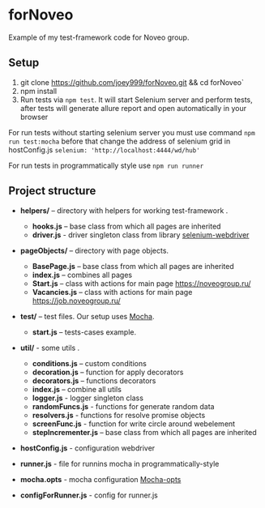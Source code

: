 # forNoveo
Example of my test-framework code for Noveo group.

## Setup

1. git clone https://github.com/joey999/forNoveo.git && cd forNoveo`
2. npm install
3. Run tests via `npm test`. It will start Selenium server and perform tests,
after tests will generate allure report and open automatically in your browser

For run tests without starting selenium server you must use command `npm run test:mocha` 
before that change the address of selenium grid in hostConfig.js `selenium: 'http://localhost:4444/wd/hub'`

For run tests in programmatically style use `npm run runner`

## Project structure

* **helpers/** – directory with helpers for working test-framework .
    * **hooks.js** – base class from which all pages are inherited
    * **driver.js** - driver singleton class from library [selenium-webdriver]
* **pageObjects/** – directory with page objects.
    * **BasePage.js** – base class from which all pages are inherited
    * **index.js** – combines all pages
    * **Start.js** – class with actions for main page https://noveogroup.ru/
    * **Vacancies.js** – class with actions for main page https://job.noveogroup.ru/
* **test/** – test files. Our setup uses [Mocha].
    * **start.js** – tests-cases example.
* **util/** - some utils .
    * **conditions.js** – custom conditions
    * **decoration.js** – function for apply decorators
    * **decorators.js** – functions decorators
    * **index.js** – combine all utils
    * **logger.js** - logger singleton class
    * **randomFuncs.js** - functions for generate random data
    * **resolvers.js** - functions for resolve promise objects
    * **screenFunc.js** - function for write circle around webelement
    * **stepIncrementer.js** – base class from which all pages are inherited
    
* **hostConfig.js** - configuration webdriver
* **runner.js** - file for runnins mocha in programmatically-style
* **mocha.opts** - mocha configuration [Mocha-opts]
* **configForRunner.js** - config for runner.js 

[Mocha]: http://mochajs.org
[Mocha-opts]: https://mochajs.org/index.html#mochaopts
[selenium-webdriver]: https://selenium.dev/selenium/docs/api/javascript/

